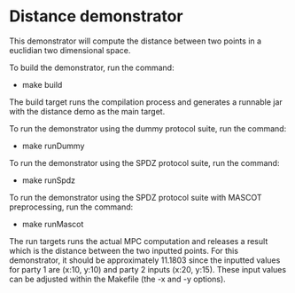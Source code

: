 
Distance demonstrator
=====================

This demonstrator will compute the distance between two points in a euclidian
two dimensional space. 

To build the demonstrator, run the command:

* make build

The build target runs the compilation process and generates a runnable jar with
the distance demo as the main target.

To run the demonstrator using the dummy protocol suite, run the command:

* make runDummy

To run the demonstrator using the SPDZ protocol suite, run the command:

* make runSpdz

To run the demonstrator using the SPDZ protocol suite with MASCOT preprocessing,
run the command:

* make runMascot

The run targets runs the actual MPC computation and releases a result which is
the distance between the two inputted points. For this demonstrator, it should
be approximately 11.1803 since the inputted values for party 1 are (x:10, y:10)
and party 2 inputs (x:20, y:15). These input values can be adjusted within the
Makefile (the -x and -y options).
